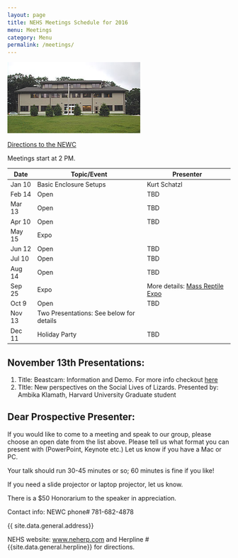 ```yaml
---
layout: page
title: NEHS Meetings Schedule for 2016
menu: Meetings
category: Menu
permalink: /meetings/
---
```



![New England Wildlife Center](/assets/New_England_Wildlife_Center.jpg)

[Directions to the NEWC](/directions/)

Meetings start at 2 PM.

|  Date | Topic/Event  | Presenter |
|---|---|---|
| Jan 10  |  Basic Enclosure Setups | Kurt Schatzl|
| Feb 14  |  Open  |  TBD |
| Mar 13  |  Open  |  TBD |
| Apr 10  |  Open  |  TBD |
| May 15  | Expo  |   |
| Jun 12  |  Open  |  TBD |
| Jul 10  |  Open  |  TBD |
| Aug 14  |  Open  |  TBD |
| Sep 25  |  Expo  |  More details: [Mass Reptile Expo](http://www.massreptileexpo.com/) |
| Oct 9  |  Open  | TBD  |
| Nov 13  | Two Presentations: See below for details | |
| Dec 11  |  Holiday Party |  TBD |
  
November 13th Presentations:
------------------

1. Title: Beastcam: Information and Demo. For more info checkout [here](http://phys.org/news/2016-11-digital-life-aims-d-creatures.html)
2. TItle: New perspectives on the Social Lives of Lizards. Presented by: Ambika Klamath, Harvard University Graduate student

Dear Prospective Presenter:
------------------

If you would like to come to a meeting and speak to our group, please choose an open date from the list above. Please tell us what format you can present with (PowerPoint, Keynote etc.) Let us know if you have a Mac or PC. 

Your talk should run 30-45 minutes or so; 60 minutes is fine if you like!

If you need a slide projector or laptop projector, let us know.

There is a $50 Honorarium to the speaker in appreciation.


Contact info: NEWC phone# 781-682-4878

{{ site.data.general.address}}

NEHS website: www.neherp.com and Herpline # {{site.data.general.herpline}} for directions.
